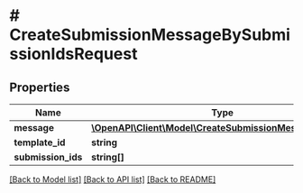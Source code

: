 # # CreateSubmissionMessageBySubmissionIdsRequest

## Properties

Name | Type | Description | Notes
------------ | ------------- | ------------- | -------------
**message** | [**\OpenAPI\Client\Model\CreateSubmissionMessageRequest**](CreateSubmissionMessageRequest.md) |  |
**template_id** | **string** |  | [optional]
**submission_ids** | **string[]** |  |

[[Back to Model list]](../../README.md#models) [[Back to API list]](../../README.md#endpoints) [[Back to README]](../../README.md)

